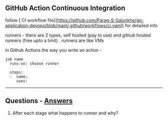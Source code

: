 ## GitHub Action Continuous Integration

follow [ CI workflow file]{https://github.com/Parag-S-Salunkhe/go-application-devops/blob/main/.github/workflows/ci.yaml} for detailed info 

runners - there are 2 types,  self hosted (pay to use) and github hosted runners (free upto a limit) .  runners are like VMs

in Github Actions the way you write an action -
```
job name
  runs-on: choose runner

  steps:
  -  name:
     uses:
```

------------------------------------------------------------------

## Questions - [Answers](Questions&Answers.md#p4)

1. After each stage what happens to runner and why?
   
